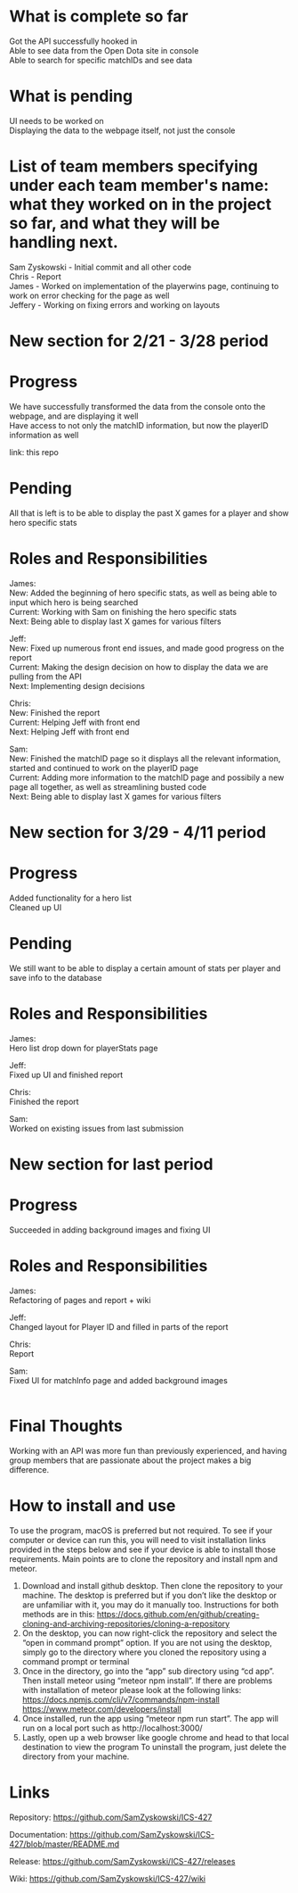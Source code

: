 # What is complete so far

Got the API successfully hooked in <br/>
Able to see data from the Open Dota site in console <br/>
Able to search for specific matchIDs and see data <br/>

# What is pending

UI needs to be worked on <br/>
Displaying the data to the webpage itself, not just the console <br/>

# List of team members specifying under each team member's name: what they worked on in the project so far, and what they will be handling next.

Sam Zyskowski - Initial commit and all other code  <br/>
Chris - Report <br/>
James - Worked on implementation of the playerwins page, continuing to work on error checking for the page as well <br/>
Jeffery - Working on fixing errors and working on layouts<br/>



# New section for 2/21 - 3/28 period 

# Progress 

We have successfully transformed the data from the console onto the webpage, and are displaying it well <br/>
Have access to not only the matchID information, but now the playerID information as well <br/>

link: this repo <br/>

# Pending

All that is left is to be able to display the past X games for a player and show hero specific stats <br/>

# Roles and Responsibilities

James:  <br/>
 New: Added the beginning of hero specific stats, as well as being able to input which hero is being searched  <br/>
 Current: Working with Sam on finishing the hero specific stats <br/>
 Next: Being able to display last X games for various filters <br/>
 
 
 
Jeff:   <br/>
  New: Fixed up numerous front end issues, and made good progress on the report <br/>
  Current: Making the design decision on how to display the data we are pulling from the API <br/>
  Next: Implementing design decisions <br/>
  
Chris:  <br/>
  New: Finished the report <br/>
  Current: Helping Jeff with front end <br/>
  Next: Helping Jeff with front end <br/>
  
Sam: <br/>
  New: Finished the matchID page so it displays all the relevant information, started and continued to work on the playerID page <br/>
  Current: Adding more information to the matchID page and possibily a new page all together, as well as streamlining busted code <br/>
  Next: Being able to display last X games for various filters <br/>
  
  
# New section for 3/29 - 4/11 period 

# Progress 

Added functionality for a hero list <br/>
Cleaned up UI <br/>

# Pending

We still want to be able to display a certain amount of stats per player and save info to the database <br/>

# Roles and Responsibilities

James:  <br/>
 Hero list drop down for playerStats page <br/>
 
Jeff:   <br/>
  Fixed up UI and finished report <br/>
  
Chris:  <br/>
  Finished the report <br/>
  
Sam: <br/>
  Worked on existing issues from last submission <br/>
  
  
  # New section for last period

# Progress 

Succeeded in adding background images and fixing UI

# Roles and Responsibilities

James:  <br/>
Refactoring of pages and report + wiki
  <br/>
 
Jeff:   <br/>
Changed layout for Player ID and filled in parts of the report<br/>
  
Chris:  <br/> Report
  <br/>
  
Sam: <br/>
  Fixed UI for matchInfo page and added background images <br/>
  </br>

# Final Thoughts
Working with an API was more fun than previously experienced, and having group members that are passionate about the project makes a big difference.

# How to install and use
To use the program, macOS is preferred but not required. To see if your computer or device can run this, you will need to visit installation links provided in the steps below  and see if your device is able to install those requirements. Main points are to clone the repository and install npm and meteor.
1. Download and install github desktop. Then clone the repository to your machine. The desktop is preferred but if you don’t like the desktop or are unfamiliar with it, you may do it manually too. Instructions for both methods are in this: https://docs.github.com/en/github/creating-cloning-and-archiving-repositories/cloning-a-repository
2. On the desktop, you can now right-click the repository and select the “open in command prompt” option. If you are not using the desktop, simply go to the directory where you cloned the repository using a command prompt or terminal
3. Once in the directory, go into the “app” sub directory using “cd app”. Then install meteor using “meteor npm install”. If there are problems with installation of meteor please look at the following links: https://docs.npmjs.com/cli/v7/commands/npm-install https://www.meteor.com/developers/install
4. Once installed, run the app using “meteor npm run start”. The app will run on a local port such as http://localhost:3000/ 
5. Lastly, open up a web browser like google chrome and head to that local destination to view the program
To uninstall the program, just delete the directory from your machine. 

# Links
Repository: https://github.com/SamZyskowski/ICS-427

Documentation: https://github.com/SamZyskowski/ICS-427/blob/master/README.md

Release: https://github.com/SamZyskowski/ICS-427/releases

Wiki: https://github.com/SamZyskowski/ICS-427/wiki
